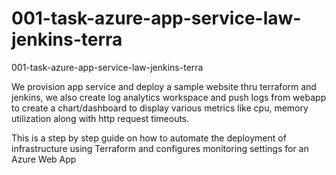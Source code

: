 # 001-task-azure-app-service-law-jenkins-terra
001-task-azure-app-service-law-jenkins-terra

We provision app service and deploy a sample website thru terraform and jenkins, we also create log analytics workspace and push logs from webapp to create a chart/dashboard to display various metrics like cpu, memory  utilization along with http request timeouts.

This is a step by step guide on how to automate the deployment of infrastructure using Terraform and configures monitoring settings for an Azure Web App
